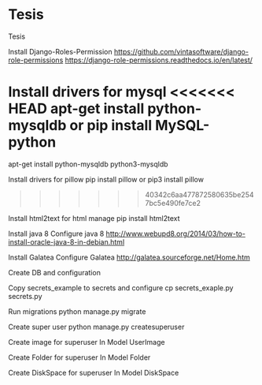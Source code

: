 # Tesis
Tesis


Install Django-Roles-Permission
https://github.com/vintasoftware/django-role-permissions
https://django-role-permissions.readthedocs.io/en/latest/

Install drivers for mysql
<<<<<<< HEAD
apt-get install python-mysqldb   or    pip install MySQL-python
=======
apt-get install python-mysqldb python3-mysqldb

Install drivers for pillow 
pip install pillow  or  pip3 install pillow

>>>>>>> 40342c6aa477872580635be2547bc5e490fe7ce2

Install html2text for html manage
pip install html2text

Install java 8
Configure java 8
http://www.webupd8.org/2014/03/how-to-install-oracle-java-8-in-debian.html

Install Galatea
Configure Galatea
http://galatea.sourceforge.net/Home.htm

Create DB and configuration

Copy secrets_example to secrets and configure
cp secrets_exaple.py secrets.py

Run migrations
python manage.py migrate

Create super user
python manage.py createsuperuser

Create image for superuser
In Model UserImage

Create Folder for superuser
In Model Folder

Create DiskSpace for superuser
In Model DiskSpace

